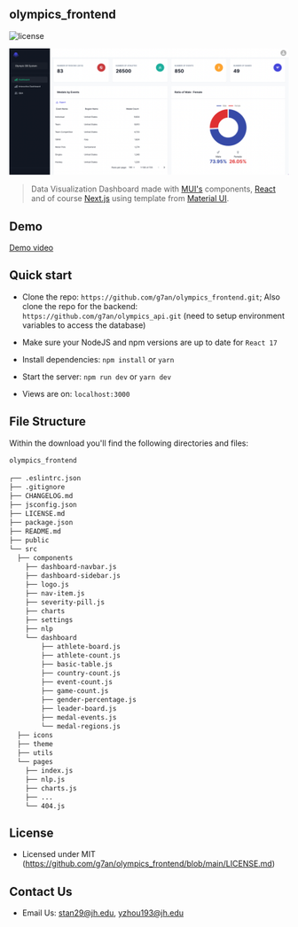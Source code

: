 ## olympics_frontend
![license](https://img.shields.io/badge/license-MIT-blue.svg)

[![olympics_frontend - React](https://github.com/g7an/olympics_frontend/blob/main/public/static/thumbnail.png)](https://github.com/g7an/olympics_frontend/blob/main/public/static/thumbnail.png)

> Data Visualization Dashboard made with [MUI's](https://mui.com/?ref=devias-io) components, [React](https://reactjs.org/?ref=devias-io) and of course [Next.js](https://github.com/vercel/next.js/?ref=devias-io) using template from [Material UI](https://material-kit-react.devias.io/).

## Demo

[Demo video](https://drive.google.com/drive/folders/1Xo421IpvxWnE6zXmTW3LP5jmRvoDrfvN?usp=sharing)


## Quick start

- Clone the repo: `https://github.com/g7an/olympics_frontend.git`; Also clone the repo for the backend:  `https://github.com/g7an/olympics_api.git` (need to setup environment variables to access the database)

- Make sure your NodeJS and npm versions are up to date for `React 17`

- Install dependencies: `npm install` or `yarn`

- Start the server: `npm run dev` or `yarn dev`

- Views are on: `localhost:3000`

## File Structure

Within the download you'll find the following directories and files:

```
olympics_frontend

┌── .eslintrc.json
├── .gitignore
├── CHANGELOG.md
├── jsconfig.json
├── LICENSE.md
├── package.json
├── README.md
├── public
└── src
  ├── components
    ├── dashboard-navbar.js
    ├── dashboard-sidebar.js
    ├── logo.js
    ├── nav-item.js
    ├── severity-pill.js
    ├── charts
    ├── settings
    ├── nlp
    └── dashboard
        ├── athlete-board.js
        ├── athlete-count.js
        ├── basic-table.js
        ├── country-count.js
        ├── event-count.js
        ├── game-count.js
        ├── gender-percentage.js
        ├── leader-board.js
        ├── medal-events.js
        └── medal-regions.js
  ├── icons
  ├── theme
  ├── utils
  └── pages
    ├── index.js
    ├── nlp.js
    ├── charts.js
    ├── ...
    └── 404.js
```


## License

- Licensed under MIT (https://github.com/g7an/olympics_frontend/blob/main/LICENSE.md)

## Contact Us

- Email Us: stan29@jh.edu, yzhou193@jh.edu

